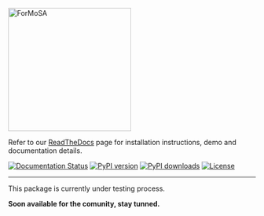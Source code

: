 <p align="left"><img src="docs/source/ForMoSA.png" alt="ForMoSA" width="250"/></p>


Refer to our [ReadTheDocs](https://formosa.readthedocs.io/en/latest/index.html) page for installation instructions, demo and documentation details.


[![Documentation Status](https://readthedocs.org/projects/formosa/badge/?version=latest)](https://formosa.readthedocs.io/en/latest/?badge=latest)
[![PyPI version](https://badge.fury.io/py/formosa.svg)](https://badge.fury.io/py/formosa)
[![PyPI downloads](https://img.shields.io/pypi/dm/formosa.svg)](https://pypistats.org/packages/formosa)
[![License](https://img.shields.io/badge/License-BSD_2--Clause-orange.svg)](https://opensource.org/licenses/BSD-2-Clause)

***

This package is currently under testing process. 

**Soon available for the comunity, stay tunned.**

